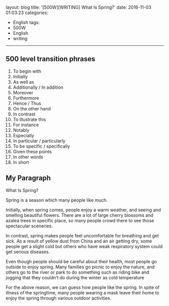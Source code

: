 layout: blog
title: '[500W][WRITING] What Is Spring?'
date: 2016-11-03 01:03:23
categories: 
- English
tags:
- 500W
- English
- writing
---

## 500 level transition phrases
1. To begin with
2. Initially
3. As well as
4. Additionally / In addition
5. Moreover
6. Furthermore
7. Hence / Thus
8. On the other hand
9. In contrast
10. To illustrate this
11. For instance
12. Notably
13. Especially
14. In particular / particularly
15. To be specific / specifically
16. Given these points
17. In other words
18. In short


## My Paragraph
What Is Spring?

Spring is a season which many people like much.  

Initially, when spring comes, people enjoy a warm weather, and seeing and smelling beautiful flowers. There are a lot of large cherry blossoms and azalea trees in specific place, so many people crowd there to see those spectacular sceneries.

In contrast, spring makes people feel uncomfortable for breathing and get sick. As a result of yellow dust from China and an air getting dry, some people get a slight cold but others who have weak respiratory system could get serious diseases.

Even though people should be careful about their health, most people go outside to enjoy spring. Many families go picnic to enjoy the nature, and others go to the river or park to do something such as riding bike and jogging that they couldn’t do during the winter as cold temperature 

For the above reason, we can guess how people like the spring. In spite of illness of the springtime, many people wearing a mask leave their home to enjoy the spring through various outdoor activities.